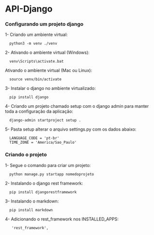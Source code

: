 # API-Django

<h3>Configurando um projeto django</h3>

1- Criando um ambiente virtual:
```
  python3 -m venv ./venv
```

2- Ativando o ambiente virtual (Windows): 
```
  venv\Scripts\activate.bat
```

 Ativando o ambiente virtual (Mac ou Linux): 
```
  source venv/bin/activate
```

3- Instalar o django no ambiente virtualizado:
```
  pip install django
````

4- Criando um projeto chamado setup com o django admin para manter toda a configuração da aplicação:
```
  django-admin startproject setup .
```

5- Pasta setup alterar o arquivo settings.py com os dados abaixo:
```
  LANGUAGE_CODE = 'pt-br'
  TIME_ZONE = 'America/Sao_Paulo'
```

<h3>Criando o projeto</h3>

1- Segue o comando para criar um projeto:
```
  python manage.py startapp nomedoprojeto
```

2- Instalando o django rest framework:
```
  pip install djangorestframework
```

3- Instalando o markdown:
```
  pip install markdown 
```

4- Adicionando o rest_framework nos INSTALLED_APPS: 
```
   'rest_framework', 
```
